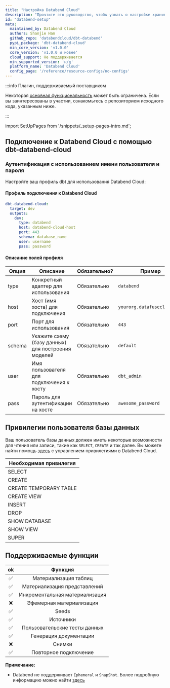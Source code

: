 ```yaml
---
title: "Настройка Databend Cloud"
description: "Прочтите это руководство, чтобы узнать о настройке хранилища Databend в dbt."
id: "databend-setup"
meta:
  maintained_by: Databend Cloud
  authors: Shanjie Han
  github_repo: 'databendcloud/dbt-databend'
  pypi_package: 'dbt-databend-cloud'
  min_core_version: 'v1.0.0'
  core_version: 'v1.0.0 и новее'
  cloud_support: Не поддерживается
  min_supported_version: 'н/д'
  platform_name: 'Databend Cloud'
  config_page: '/reference/resource-configs/no-configs'
---
```


:::info Плагин, поддерживаемый поставщиком

Некоторая [основная функциональность](https://github.com/databendcloud/dbt-databend#supported-features) может быть ограничена.
Если вы заинтересованы в участии, ознакомьтесь с репозиторием исходного кода, указанным ниже.

:::

import SetUpPages from '/snippets/_setup-pages-intro.md';

<SetUpPages meta={frontMatter.meta} />

## Подключение к Databend Cloud с помощью **dbt-databend-cloud**

### Аутентификация с использованием имени пользователя и пароля

Настройте ваш профиль dbt для использования Databend Cloud:

#### Профиль подключения к Databend Cloud
<File name='profiles.yml'>

```yaml
dbt-databend-cloud:
  target: dev
  outputs:
    dev:
      type: databend
      host: databend-cloud-host
      port: 443
      schema: database_name
      user: username
      pass: password
```

</File>

#### Описание полей профиля

| Опция   | Описание                                              | Обязательно? | Пример             |
|---------|-------------------------------------------------------|--------------|--------------------|
| type    | Конкретный адаптер для использования                  | Обязательно  | `databend`         |
| host    | Хост (имя хоста) для подключения                      | Обязательно  | `yourorg.datafusecloud.com` |
| port    | Порт для использования                                | Обязательно  | `443`              |
| schema  | Укажите схему (базу данных) для построения моделей    | Обязательно  | `default`          |
| user    | Имя пользователя для подключения к хосту              | Обязательно  | `dbt_admin`        |
| pass    | Пароль для аутентификации на хосте                    | Обязательно  | `awesome_password` |

## Привилегии пользователя базы данных

Ваш пользователь базы данных должен иметь некоторые возможности для чтения или записи, такие как `SELECT`, `CREATE` и так далее.
Вы можете найти помощь [здесь](https://docs.databend.com/using-databend-cloud/warehouses/connecting-a-warehouse) с управлением привилегиями в Databend Cloud.

| Необходимая привилегия     |
|----------------------------|
| SELECT                     |
| CREATE                     |
| CREATE TEMPORARY TABLE     |
| CREATE VIEW                |
| INSERT                     |
| DROP                       |
| SHOW DATABASE              |
| SHOW VIEW                  |
| SUPER                      |

## Поддерживаемые функции

| ok |           Функция           |
|:--:|:---------------------------:|
|  ✅ |    Материализация таблиц   |
|  ✅ |    Материализация представлений |
|  ✅ | Инкрементальная материализация |
|  ❌  |  Эфемерная материализация  |
|  ✅ |            Seeds            |
|  ✅ |           Источники         |
|  ✅ |      Пользовательские тесты данных      |
|  ✅ |        Генерация документации        |
|  ❌ |          Снимки          |
|  ✅ |      Повторное подключение       |

**Примечание:**

* Databend не поддерживает `Ephemeral` и `SnapShot`. Более подробную информацию можно найти [здесь](https://github.com/datafuselabs/databend/issues/8685)